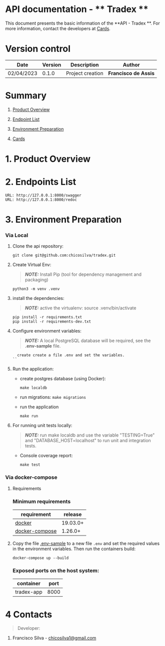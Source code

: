 
# API documentation - ** Tradex **

This document presents the basic information of the **API - Tradex  **. For more information, contact the developers at [Cards](#4-Cards).

# Version control

| Date       | Version | Description          | Author                    |
|------------|---------|----------------------|---------------------------|
| 02/04/2023 | 0.1.0   | Project creation     | **Francisco de Assis** |

# Summary

1. [Product Overview](#1-Product-Overview)

2. [Endpoint List](#2-Endpoint-List)

3. [Environment Preparation](#3-Environment-Preparation)

4. [Cards](#4-Cards)

# 1. Product Overview 


# 2. Endpoints List

    URL: http://127.0.0.1:8000/swagger
    URL: http://127.0.0.1:8000/redoc


# 3. Environment Preparation
### Via Local 
1. Clone the api repository:
    ```shell
    git clone git@github.com:chicosilva/tradex.git
    ```

2. Create Virtual Env:
    > **_NOTE:_** Install Pip (tool for dependency management and packaging)
    ```shell
    python3 -m venv .venv
    ```

3. install the dependencies:
   > **_NOTE:_** active the virtualenv: source .venv/bin/activate  
    ```shell
    pip install -r requirements.txt
    pip install -r requirements-dev.txt
    ```


4. Configure environment variables:
    > **_NOTE:_** A local PostgreSQL database will be required, see the **.env-sample** file.
    ```shell
      create create a file .env and set the variables.
    ``

5. Run the application:
   - create postgres database (using Docker): 
     ```shell
     make localdb
     ```
   - run migrations:
     ``` make migrations ```

   - run the application
     ```shell
     make run
     ```

6. For running unit tests locally:
   > **_NOTE:_** run make localdb and use the variable "TESTING=True" and "DATABASE_HOST=localhost" to run unit and integration tests.
   - Console coverage report:
     ```shell
     make test
     ```

### Via docker-compose

1. Requirements
   
   ### Minimum requirements   
   | requirement                                                   | release  |
   |---------------------------------------------------------------|----------|
   | [docker](https://docs.docker.com/get-docker/)                 | 19.03.0+ |
   | [docker-compose](https://github.com/docker/compose/releases/) | 1.26.0+  |

2. Copy the file [.env-sample](.env-sample) to a new file `.env` and set the required values in the environment variables. Then run the containers build:
   ```shell
   docker-compose up --build
   ```

   ### Exposed ports on the host system:
   
   | container             | port |
   |-----------------------|------|
   | tradex-app | 8000 |

# 4 Contacts

> Developer:
1. Francisco Silva - chicosilva1@gmail.com
